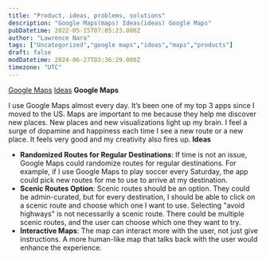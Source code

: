 ```yaml
---
title: "Product, ideas, problems, solutions"
description: "Google Maps(maps) Ideas(ideas) Google Maps"
pubDatetime: 2022-05-15T07:05:23.000Z
author: "Lawrence Nara"
tags: ["Uncategorized","google maps","ideas","maps","products"]
draft: false
modDatetime: 2024-06-27T03:36:29.000Z
timezone: "UTC"
---
```


[Google Maps](#maps) [Ideas](#ideas) **Google Maps**

I use Google Maps almost every day. It’s been one of my top 3 apps since I moved to the US. Maps are important to me because they help me discover new places. New places and new visualizations light up my brain. I feel a surge of dopamine and happiness each time I see a new route or a new place. It feels very good and my creativity also fires up. **Ideas**

-   **Randomized Routes for Regular Destinations**: If time is not an issue, Google Maps could randomize routes for regular destinations. For example, if I use Google Maps to play soccer every Saturday, the app could pick new routes for me to use to arrive at my destination.
-   **Scenic Routes Option**: Scenic routes should be an option. They could be admin-curated, but for every destination, I should be able to click on a scenic route and choose which one I want to use. Selecting "avoid highways" is not necessarily a scenic route. There could be multiple scenic routes, and the user can choose which one they want to try.
-   **Interactive Maps**: The map can interact more with the user, not just give instructions. A more human-like map that talks back with the user would enhance the experience.